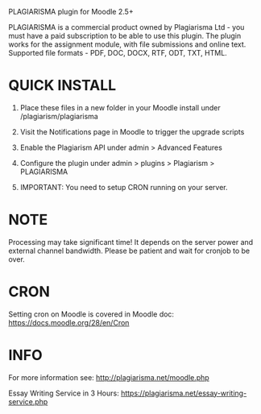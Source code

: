 PLAGIARISMA plugin for Moodle 2.5+

PLAGIARISMA is a commercial product owned by Plagiarisma Ltd - you must have a paid subscription to be able to use this plugin. The plugin works for the assignment module, with file submissions and online text. Supported file formats - PDF, DOC, DOCX, RTF, ODT, TXT, HTML.

QUICK INSTALL
=============
1) Place these files in a new folder in your Moodle install under /plagiarism/plagiarisma

2) Visit the Notifications page in Moodle to trigger the upgrade scripts

3) Enable the Plagiarism API under admin > Advanced Features

4) Configure the plugin under admin > plugins > Plagiarism > PLAGIARISMA

5) IMPORTANT: You need to setup CRON running on your server.

NOTE
====
Processing may take significant time! It depends on the server power and external channel bandwidth. Please be patient and wait for cronjob to be over.

CRON
====
Setting cron on Moodle is covered in Moodle doc: https://docs.moodle.org/28/en/Cron  

INFO
====
For more information see: http://plagiarisma.net/moodle.php

Essay Writing Service in 3 Hours: https://plagiarisma.net/essay-writing-service.php
